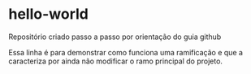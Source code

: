 # hello-world
Repositório criado passo a passo por orientação do guia github

Essa linha é para demonstrar como funciona uma ramificação e que a caracteriza por ainda não modificar o ramo principal do projeto.
